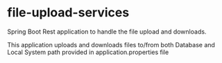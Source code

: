 # file-upload-services
Spring Boot Rest application to handle the file upload and downloads.

This application uploads and downloads files to/from both Database and Local System path provided in application.properties file
